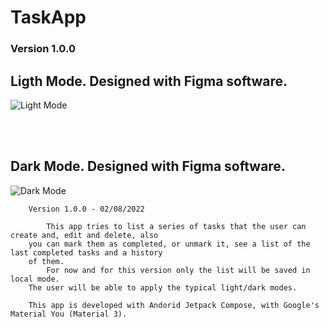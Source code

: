# TaskApp

### Version 1.0.0
## Ligth Mode. Designed with Figma software.
![Light Mode](https://github.com/JorgeAgulloM/TaskApp/blob/main/Design/Version_0.0.1/Light_Mode.png)

<br>
<br>

## Dark Mode. Designed with Figma software.
![Dark Mode](https://github.com/JorgeAgulloM/TaskApp/blob/main/Design/Version_0.0.1/Dark_Mode.png)

```text
    Version 1.0.0 - 02/08/2022

        This app tries to list a series of tasks that the user can create and, edit and delete, also 
    you can mark them as completed, or unmark it, see a list of the last completed tasks and a history 
    of them.
        For now and for this version only the list will be saved in local mode. 
    The user will be able to apply the typical light/dark modes. 

    This app is developed with Andorid Jetpack Compose, with Google's Material You (Material 3). 
```

